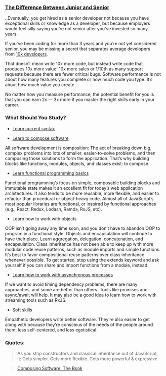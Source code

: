 
### [The Difference Between Junior and Senior](https://medium.com/javascript-scene/what-is-the-difference-between-a-junior-and-a-senior-developer-63c1594d7a98)

..Eventually, you get hired as a senior developer not because you have
exceptional skills or knowledge as a developer, but because employers
would feel silly saying you’re not senior after you’ve invested so many years.

If you’ve been coding for more than 3 years and you’re not yet considered senior,
you may be missing a secret that separates average developers
from [10x developers](https://medium.com/javascript-scene/getting-to-10x-results-what-any-developer-can-learn-from-the-best-54b6c296a5ef).

That doesn’t mean write 10x more code, but instead write code that produces 10x more value:
10x more sales or 1/10th as many support requests because there are fewer critical bugs.
Software performance is not about how many features you complete or how much code you type.
It’s about how much value you create.

No matter how you measure performance, the potential benefit for you is that
you can earn 2x — 3x more if you master the right skills early in your career.

### What Should You Study?

- [Learn current syntax](https://medium.com/javascript-scene/a-functional-programmers-introduction-to-javascript-composing-software-d670d14ede30)

- [Learn to compose software](https://medium.com/javascript-scene/composing-software-the-book-f31c77fc3ddc)

All software development is composition: The act of breaking down big, complex problems into lots of smaller, easier-to-solve problems, and then composing those solutions to form the application. That’s why building blocks like functions, modules, objects, and classes exist: to compose.

- [Learn functional programming basics](https://medium.com/javascript-scene/master-the-javascript-interview-what-is-functional-programming-7f218c68b3a0)

Functional programming’s focus on simple, composable building blocks and immutable state makes it an excellent fit for today’s web application architectures. It also tends to be more reusable, more flexible, and easier to refactor than procedural or object-heavy code. Almost all of JavaScript’s most popular libraries are functional, or inspired by functional approaches (e.g., React, Redux, Lodash, Ramda, RxJS, etc).

- Learn how to work with objects

OOP isn’t going away any time soon, and you don’t have to abandon OOP to program in a functional style. Objects and encapsulation will continue to have their place. Learn aggregation, delegation, concatenation, and encapsulation. Class inheritance has not been able to keep up with more modular code reuse patterns, such as module imports and simple functions. It’s best to favor compositional reuse patterns over class inheritance whenever possible. To get started, stop using the extends keyword and ask yourself if you can share and import functions from a module, instead.

- [Learn how to work with asynchronous processes](https://medium.com/javascript-scene/master-the-javascript-interview-what-is-a-promise-27fc71e77261)

If we want to avoid timing dependency problems, there are many approaches, and some are better than others. Tools like promises and async/await will help. It may also be a good idea to learn how to work with streaming tools such as RxJS.

- Soft skills

Empathetic developers write better software. They’re also easier to get along with because they’re conscious of the needs of the people around them, less self-centered, and less egotistical.

### Quotes:

> As you strip constructors and classical inheritance out of JavaScript, it: Gets simpler. Gets more flexible. Gets more powerful & expressive

> [Composing Software: The Book](https://medium.com/javascript-scene/composing-software-the-book-f31c77fc3ddc)
